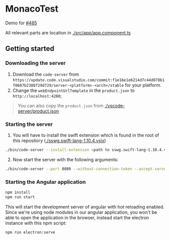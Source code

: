# MonacoTest

Demo for [#465](https://github.com/CodinGame/monaco-vscode-api/issues/465)

All relevant parts are location in [./src/app/app.component.ts](./src/app/app.component.ts)

## Getting started

### Downloading the server

1. Download the `code-server` from `https://update.code.visualstudio.com/commit:f1e16e1e6214d7c44d078b1f0607b2388f29d729/server-<platform>-<arch>/stable` for your platform.
2. Change the `webEndpointUrlTemplate` in the `product.json` to `http://localhost:4200`;

> You can also copy the `product.json` from [./vscode-server/product.json](./vscode-server/product.json)

### Starting the server

1. You will have to install the swift extension which is found in the root of this repository ([./sswg.swift-lang-1.10.4.vsix](./sswg.swift-lang-1.10.4.vsix))
```bash
./bin/code-server --install-extension <path to sswg.swift-lang-1.10.4.vsix>
```

2. Now start the server with the following arguments:
```bash
./bin/code-server --port 8080 --without-connection-token --accept-server-license-terms --host 0.0.0.0
```

### Starting the Angular application

```bash
npm install
npm run start
```
This will start the development server of angular with hot reloading enabled.
Since we're using node modules in our angular application, you won't be able to open the application in the browser, instead start the electron instance with this npm script:
```
npm run electron:serve
```